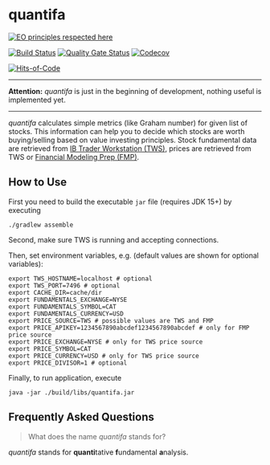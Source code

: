 # quantifa

[![EO principles respected here](https://www.elegantobjects.org/badge.svg)](https://www.elegantobjects.org)

[![Build Status](https://travis-ci.com/ivankohut/quantifa.svg?branch=master)](https://travis-ci.com/ivankohut/quantifa)
[![Quality Gate Status](https://sonarcloud.io/api/project_badges/measure?project=ivankohut_quantifa&metric=alert_status)](https://sonarcloud.io/dashboard?id=ivankohut_quantifa)
[![Codecov](https://codecov.io/gh/ivankohut/quantifa/branch/master/graph/badge.svg)](https://codecov.io/gh/ivankohut/quantifa)

[![Hits-of-Code](https://hitsofcode.com/github/ivankohut/quantifa)](https://hitsofcode.com/view/github/ivankohut/quantifa)

---
**Attention:** *quantifa* is just in the beginning of development, nothing
useful is implemented yet.

---

*quantifa* calculates simple metrics (like Graham number) for given list of
stocks. This information can help you to decide which stocks are worth
buying/selling based on value investing principles. Stock fundamental data are
retrieved from [IB Trader Workstation (TWS)](https://www1.interactivebrokers.com/en/index.php?f=14099),
prices are retrieved from TWS or [Financial Modeling Prep (FMP)](https://financialmodelingprep.com/developer/docs/).

## How to Use

First you need to build the executable `jar` file (requires JDK 15+) by
executing

```shell script
./gradlew assemble
```

Second, make sure TWS is running and accepting connections.

Then, set environment variables, e.g. (default values are shown for optional
variables):

```shell
export TWS_HOSTNAME=localhost # optional
export TWS_PORT=7496 # optional
export CACHE_DIR=cache/dir
export FUNDAMENTALS_EXCHANGE=NYSE
export FUNDAMENTALS_SYMBOL=CAT
export FUNDAMENTALS_CURRENCY=USD
export PRICE_SOURCE=TWS # possible values are TWS and FMP
export PRICE_APIKEY=1234567890abcdef1234567890abcdef # only for FMP price source
export PRICE_EXCHANGE=NYSE # only for TWS price source
export PRICE_SYMBOL=CAT
export PRICE_CURRENCY=USD # only for TWS price source
export PRICE_DIVISOR=1 # optional
```

Finally, to run application, execute

```shell script
java -jar ./build/libs/quantifa.jar
```

## Frequently Asked Questions

> What does the name *quantifa* stands for?

*quantifa* stands for **quanti**tative **f**undamental **a**nalysis.
